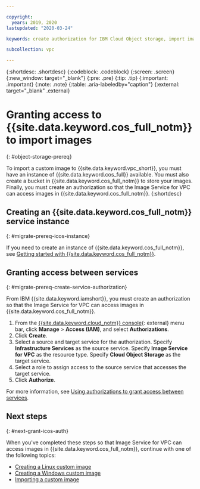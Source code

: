 ```yaml
---

copyright:
  years: 2019, 2020
lastupdated: "2020-03-24"

keywords: create authorization for IBM Cloud Object storage, import image to vpc infrastructure, migrate virtual server, migrate instance

subcollection: vpc

---
```


{:shortdesc: .shortdesc}
{:codeblock: .codeblock}
{:screen: .screen}
{:new_window: target="_blank"}
{:pre: .pre}
{:tip: .tip}
{:important: .important}
{:note: .note}
{:table: .aria-labeledby="caption"}
{:external: target="_blank" .external}

# Granting access to {{site.data.keyword.cos_full_notm}} to import images
{: #object-storage-prereq}

To import a custom image to {{site.data.keyword.vpc_short}}, you must have an instance of {{site.data.keyword.cos_full}} 
available. You must also create a bucket in {{site.data.keyword.cos_full_notm}} to store your images. Finally, you must 
create an authorization so that the Image Service for VPC can access images in {{site.data.keyword.cos_full_notm}}.
{:shortdesc}

## Creating an {{site.data.keyword.cos_full_notm}} service instance
{: #migrate-prereq-icos-instance}

If you need to create an instance of {{site.data.keyword.cos_full_notm}}, see 
[Getting started with {{site.data.keyword.cos_full_notm}}](/docs/cloud-object-storage?topic=cloud-object-storage-getting-started).


## Granting access between services
{: #migrate-prereq-create-service-authorization}

From IBM {{site.data.keyword.iamshort}}, you must create an authorization so that the Image Service for VPC can access images in {{site.data.keyword.cos_full_notm}}. 

1. From the [{{site.data.keyword.cloud_notm}} console](https://console.cloud.ibm.com/vpc){: external} menu bar, click **Manage** &gt; **Access (IAM)**, and select **Authorizations**.
2. Click **Create**.
3. Select a source and target service for the authorization. Specify **Infrastructure Services** as the source service. Specify **Image Service for VPC** as the resource type. Specify **Cloud Object Storage** as the target service.
4. Select a role to assign access to the source service that accesses the target service.
5. Click **Authorize**.

For more information, see [Using authorizations to grant access between services](/docs/account?topic=account-serviceauth#serviceauth).

## Next steps
{: #next-grant-icos-auth}

When you've completed these steps so that Image Service for VPC can access images in {{site.data.keyword.cos_full_notm}}, continue with one of the following topics:
 * [Creating a Linux custom image](/docs/vpc?topic=vpc-create-linux-custom-image)
 * [Creating a Windows custom image](/docs/vpc?topic=vpc-create-windows-custom-image)
 * [Importing a custom image](/docs/vpc?topic=vpc-managing-images#import-custom-image)
